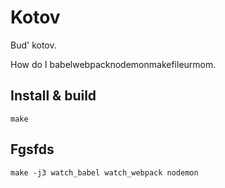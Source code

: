 # Kotov

Bud' kotov.

How do I babelwebpacknodemonmakefileurmom.

## Install & build

```
make
```

## Fgsfds

```
make -j3 watch_babel watch_webpack nodemon
```
